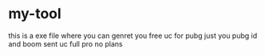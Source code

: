 # my-tool
this is a exe file where you can genret you free uc for pubg just you pubg id and boom sent uc full pro no plans
